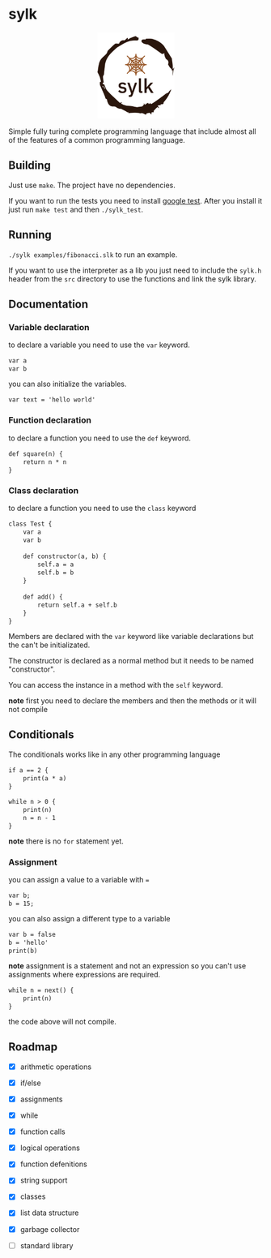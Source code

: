# sylk
<p align="center">
<img src="./logo.png" alt="drawing" width="30%"/>
</p>

Simple fully turing complete programming language that include almost all of the features of a common programming language.

## Building

Just use `make`. The project have no dependencies.

If you want to run the tests you need to install [google test](https://github.com/google/googletest). After
you install it just run `make test` and then `./sylk_test`.

## Running

`./sylk examples/fibonacci.slk` to run an example.

If you want to use the interpreter as a lib you just need to include the `sylk.h` header from the `src` directory
to use the functions and link the sylk library.

## Documentation

### Variable declaration
to declare a variable you need to use the `var` keyword.
```
var a
var b
```

you can also initialize the variables.
```
var text = 'hello world'
```

### Function declaration
to declare a function you need to use the `def` keyword.
```
def square(n) {
    return n * n
}
```

### Class declaration
to declare a function you need to use the `class` keyword
```
class Test {
    var a
    var b

    def constructor(a, b) {
        self.a = a
        self.b = b
    }

    def add() {
        return self.a + self.b
    }
}
```

Members are declared with the `var` keyword like variable declarations but the can't be initializated.

The constructor is declared as a normal method but it needs to be named "constructor".

You can access the instance in a method with the `self` keyword.

**note** first you need to declare the members and then the methods or it will not compile

## Conditionals
The conditionals works like in any other programming language
```
if a == 2 {
    print(a * a)
}
```

```
while n > 0 {
    print(n)
    n = n - 1
}
```

**note** there is no `for` statement yet.

### Assignment
you can assign a value to a variable with `=`
```
var b;
b = 15;
```

you can also assign a different type to a variable
```
var b = false
b = 'hello'
print(b)
```

**note** assignment is a statement and not an expression so you can't use assignments
where expressions are required.
```
while n = next() {
    print(n)
}
```
the code above will not compile.

## Roadmap

- [x] arithmetic operations
- [x] if/else
- [x] assignments
- [x] while
- [x] function calls
- [x] logical operations
- [x] function defenitions
- [x] string support
- [x] classes
- [x] list data structure
- [x] garbage collector
- [ ] standard library

